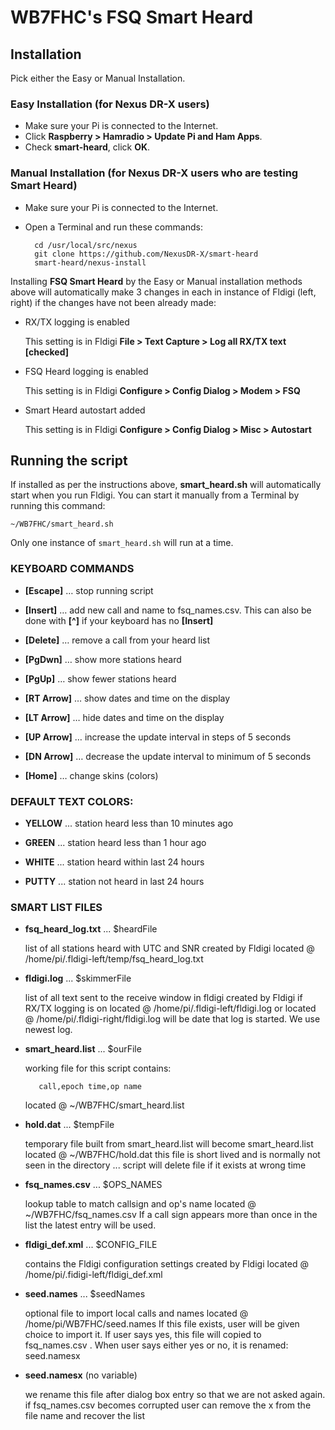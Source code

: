 # WB7FHC's FSQ Smart Heard

## Installation
Pick either the Easy or Manual Installation.

### Easy Installation (for Nexus DR-X users)
- Make sure your Pi is connected to the Internet.
- Click __Raspberry > Hamradio > Update Pi and Ham Apps__.
- Check __smart-heard__, click __OK__.

### Manual Installation (for Nexus DR-X users who are testing Smart Heard)
- Make sure your Pi is connected to the Internet.
- Open a Terminal and run these commands:

		cd /usr/local/src/nexus
		git clone https://github.com/NexusDR-X/smart-heard
		smart-heard/nexus-install

Installing __FSQ Smart Heard__ by the Easy or Manual installation methods above will automatically make 3 changes in each in instance of Fldigi (left, right) if the changes have not been already made:

- RX/TX logging is enabled

	This setting is in Fldigi __File > Text Capture >  Log all RX/TX text [checked]__
	
- FSQ Heard logging is enabled

	This setting is in Fldigi __Configure > Config Dialog > Modem > FSQ__
	
- Smart Heard autostart added

	This setting is in Fldigi __Configure > Config Dialog > Misc > Autostart__

## Running the script

If installed as per the instructions above, __smart_heard.sh__ will automatically start when you run Fldigi. You can start it manually from a Terminal by running this command:

	~/WB7FHC/smart_heard.sh

Only one instance of `smart_heard.sh` will run at a time.

### KEYBOARD COMMANDS

- __[Escape]__ … stop running script

- __[Insert]__ … add new call and name to fsq_names.csv. This can also be done with __[^]__ if your keyboard has no __[Insert]__

- __[Delete]__ … remove a call from your heard list

- __[PgDwn]__ … show more stations heard

- __[PgUp]__ … show fewer stations heard

- __[RT Arrow]__ … show dates and time on the display

- __[LT Arrow]__ … hide dates and time on the display

- __[UP Arrow]__ … increase the update interval in steps of 5 seconds

- __[DN Arrow]__ … decrease the update interval to minimum of 5 seconds

- __[Home]__ … change skins (colors)

### DEFAULT TEXT COLORS:

- __YELLOW__ ... station heard less than 10 minutes ago

- __GREEN__  ... station heard less than 1 hour ago

- __WHITE__  ... station heard within last 24 hours

- __PUTTY__   ... station not heard in last 24 hours

### SMART LIST FILES

- __fsq_heard_log.txt__ ... $heardFile
     
     list of all stations heard with UTC and SNR
     created by Fldigi
     located @ /home/pi/.fldigi-left/temp/fsq_heard_log.txt

- __fldigi<date>.log__ ... $skimmerFile
     
     list of all text sent to the receive window in fldigi
     created by Fldigi if RX/TX logging is on
     located @ /home/pi/.fldigi-left/fldigi<date>.log
     or
     located @ /home/pi/.fldigi-right/fldigi<date>.log
     <date> will be date that log is started. We use newest log.

- __smart_heard.list__ ... $ourFile
     
     working file for this script
     contains:
     
         call,epoch time,op name
         
     located @ ~/WB7FHC/smart_heard.list

- __hold.dat__ ... $tempFile
     
     temporary file built from smart_heard.list
     will become smart_heard.list
     located @ ~/WB7FHC/hold.dat
     this file is short lived and is normally
     not seen in the directory ... script will delete
     file if it exists at wrong time

- __fsq_names.csv__ ... $OPS_NAMES
     
     lookup table to match callsign and op's name
     located @ ~/WB7FHC/fsq_names.csv
     If a call sign appears more than once in the list
     the latest entry will be used.

- __fldigi_def.xml__ ... $CONFIG_FILE
     
     contains the Fldigi configuration settings
     created by Fldigi
     located @  /home/pi/.fidigi-left/fldigi_def.xml

- __seed.names__     ... $seedNames
     
     optional file to import local calls and names
     located @  /home/pi/WB7FHC/seed.names
     If this file exists, user will be given choice to import it.
     If user says yes, this file will copied to fsq_names.csv .
     When user says either yes or no, it is renamed: seed.namesx

- __seed.namesx__  (no variable)
     
     we rename this file after dialog box entry so that
     we are not asked again.
     if fsq_names.csv becomes corrupted user can remove
     the x from the file name and recover the list

